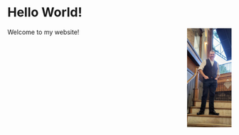 # Hello World!
<p>
<img src="formal_picture.jpg" alt="Alt text" style= "float:right;width:100px;heigth:200px;">
Welcome to my website!</p> 
